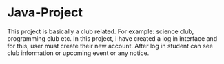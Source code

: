 # Java-Project
This project is basically a club related. For example: science club, programming club etc. In this project, i have created a log in interface and for this, user must create their new account. After log in student can see club information or upcoming event or any notice.
